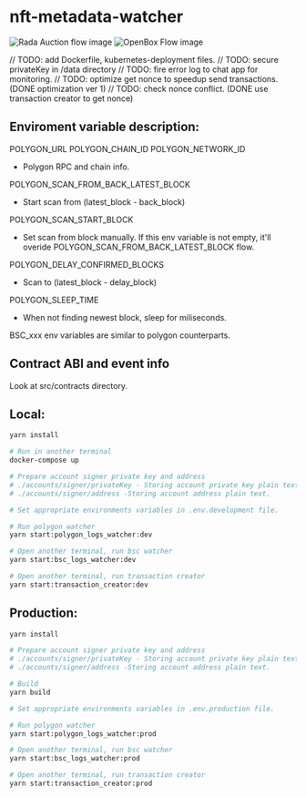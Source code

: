 # nft-metadata-watcher

![Rada Auction flow image](https://crustwebsites.net/ipfs/QmYWz9rMnYciiTHK719n8FFgMLVPEsmjPYa6DUu9RY9sHT?filename=rada-acution-flow.jpg)
![OpenBox Flow image](https://crustwebsites.net/ipfs/QmSM9ZHvHrnNNJLxJ13QDNh44GNehNB6FsEqKDpj5muY3x?filename=openbox-flow.jpg)

// TODO: add Dockerfile, kubernetes-deployment files.
// TODO: secure privateKey in /data directory
// TODO: fire error log to chat app for monitoring.
// TODO: optimize get nonce to speedup send transactions. (DONE optimization ver 1)
// TODO: check nonce conflict. (DONE use transaction creator to get nonce)

## Enviroment variable description:

POLYGON_URL
POLYGON_CHAIN_ID
POLYGON_NETWORK_ID

- Polygon RPC and chain info.

POLYGON_SCAN_FROM_BACK_LATEST_BLOCK

- Start scan from (latest_block - back_block)

POLYGON_SCAN_START_BLOCK

- Set scan from block manually. If this env variable is not empty, it'll overide POLYGON_SCAN_FROM_BACK_LATEST_BLOCK flow.

POLYGON_DELAY_CONFIRMED_BLOCKS

- Scan to (latest_block - delay_block)

POLYGON_SLEEP_TIME

- When not finding newest block, sleep for miliseconds.

BSC_xxx env variables are similar to polygon counterparts.

## Contract ABI and event info

Look at src/contracts directory.

## Local:

```sh
yarn install

# Run in another terminal
docker-compose up

# Prepare account signer private key and address
# ./accounts/signer/privateKey - Storing account private key plain text.
# ./accounts/signer/address -Storing account address plain text.

# Set appropriate environments variables in .env.development file.

# Run polygon watcher
yarn start:polygon_logs_watcher:dev

# Open another terminal, run bsc watcher
yarn start:bsc_logs_watcher:dev

# Open another terminal, run transaction creator
yarn start:transaction_creator:dev
```

## Production:

```sh
yarn install

# Prepare account signer private key and address
# ./accounts/signer/privateKey - Storing account private key plain text.
# ./accounts/signer/address -Storing account address plain text.

# Build
yarn build

# Set appropriate environments variables in .env.production file.

# Run polygon watcher
yarn start:polygon_logs_watcher:prod

# Open another terminal, run bsc watcher
yarn start:bsc_logs_watcher:prod

# Open another terminal, run transaction creator
yarn start:transaction_creator:prod
```
